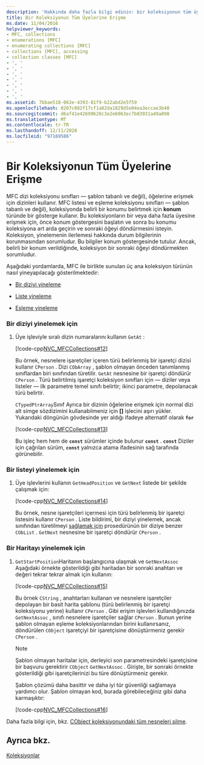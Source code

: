 ```yaml
---
description: 'Hakkında daha fazla bilgi edinin: bir koleksiyonun tüm üyelerine erişme'
title: Bir Koleksiyonun Tüm Üyelerine Erişme
ms.date: 11/04/2016
helpviewer_keywords:
- MFC, collections
- enumerations [MFC]
- enumerating collections [MFC]
- collections [MFC], accessing
- collection classes [MFC]
- ', '
- ', '
- ', '
- ', '
- ', '
- ', '
- ', '
ms.assetid: 7bbae518-062e-4393-81f9-b22abd2e5f59
ms.openlocfilehash: 0207c082f17cf1a02da1829d5e04ea3eccae3b40
ms.sourcegitcommit: d6af41e42699628c3e2e6063ec7b03931a49a098
ms.translationtype: MT
ms.contentlocale: tr-TR
ms.lasthandoff: 12/11/2020
ms.locfileid: "97169586"
---
```

# <a name="accessing-all-members-of-a-collection"></a>Bir Koleksiyonun Tüm Üyelerine Erişme

MFC dizi koleksiyonu sınıfları — şablon tabanlı ve değil), öğelerine erişmek için dizinleri kullanır. MFC listesi ve eşleme koleksiyonu sınıfları — şablon tabanlı ve değil), koleksiyonda belirli bir konumu belirtmek için **konum** türünde bir gösterge kullanır. Bu koleksiyonların bir veya daha fazla üyesine erişmek için, önce konum göstergesini başlatın ve sonra bu konumu koleksiyona art arda geçirin ve sonraki öğeyi döndürmesini isteyin. Koleksiyon, yinelemenin ilerlemesi hakkında durum bilgilerinin korunmasından sorumludur. Bu bilgiler konum göstergesinde tutulur. Ancak, belirli bir konum verildiğinde, koleksiyon bir sonraki öğeyi döndürmekten sorumludur.

Aşağıdaki yordamlarda, MFC ile birlikte sunulan üç ana koleksiyon türünün nasıl yineyapılacağı gösterilmektedir:

- [Bir diziyi yineleme](#_core_to_iterate_an_array)

- [Liste yineleme](#_core_to_iterate_a_list)

- [Eşleme yineleme](#_core_to_iterate_a_map)

### <a name="to-iterate-an-array"></a><a name="_core_to_iterate_an_array"></a> Bir diziyi yinelemek için

1. Üye işleviyle sıralı dizin numaralarını kullanın `GetAt` :

   [!code-cpp[NVC_MFCCollections#12](codesnippet/cpp/accessing-all-members-of-a-collection_1.cpp)]

   Bu örnek, nesnelere işaretçiler içeren türü belirlenmiş bir işaretçi dizisi kullanır `CPerson` . Dizi `CObArray` , şablon olmayan önceden tanımlanmış sınıflardan biri sınıfından türetilir. `GetAt` nesnesine bir işaretçi döndürür `CPerson` . Türü belirtilmiş işaretçi koleksiyon sınıfları için — diziler veya listeler — ilk parametre temel sınıfı belirtir; ikinci parametre, depolanacak türü belirtir.

   `CTypedPtrArray`Sınıf Ayrıca bir dizinin öğelerine erişmek için normal dizi alt simge sözdizimini kullanabilmeniz için **[]** işlecini aşırı yükler. Yukarıdaki döngünün gövdesinde yer aldığı ifadeye alternatif olarak **`for`**

   [!code-cpp[NVC_MFCCollections#13](codesnippet/cpp/accessing-all-members-of-a-collection_2.cpp)]

   Bu işleç hem hem de **`const`** sürümler içinde bulunur **`const`** . **`const`** Diziler için çağrılan sürüm, **`const`** yalnızca atama ifadesinin sağ tarafında görünebilir.

### <a name="to-iterate-a-list"></a><a name="_core_to_iterate_a_list"></a> Bir listeyi yinelemek için

1. Üye işlevlerini kullanın `GetHeadPosition` ve `GetNext` listede bir şekilde çalışmak için:

   [!code-cpp[NVC_MFCCollections#14](codesnippet/cpp/accessing-all-members-of-a-collection_3.cpp)]

   Bu örnek, nesne işaretçileri içermesi için türü belirlenmiş bir işaretçi listesini kullanır `CPerson` . Liste bildirimi, bir diziyi yinelemek, ancak sınıfından türetilmeyi [sağlamak için](#_core_to_iterate_an_array) prosedürünün bir diziye benzer `CObList` . `GetNext` nesnesine bir işaretçi döndürür `CPerson` .

### <a name="to-iterate-a-map"></a><a name="_core_to_iterate_a_map"></a> Bir Haritayı yinelemek için

1. `GetStartPosition`Haritanın başlangıcına ulaşmak ve `GetNextAssoc` Aşağıdaki örnekte gösterildiği gibi haritadan bir sonraki anahtarı ve değeri tekrar tekrar almak için kullanın:

   [!code-cpp[NVC_MFCCollections#15](codesnippet/cpp/accessing-all-members-of-a-collection_4.cpp)]

   Bu örnek `CString` , anahtarları kullanan ve nesnelere işaretçiler depolayan bir basit harita şablonu (türü belirlenmiş bir işaretçi koleksiyonu yerine) kullanır `CPerson` . Gibi erişim işlevleri kullandığınızda `GetNextAssoc` , sınıfı nesnelere işaretçiler sağlar `CPerson` . Bunun yerine şablon olmayan eşleme koleksiyonlarından birini kullanırsanız, döndürülen `CObject` işaretçiyi bir işaretçisine dönüştürmeniz gerekir `CPerson` .

    > [!NOTE]
    >  Şablon olmayan haritalar için, derleyici son parametresindeki işaretçisine bir başvuru gerektirir `CObject` `GetNextAssoc` . Girişte, bir sonraki örnekte gösterildiği gibi işaretçilerinizi bu türe dönüştürmeniz gerekir.

   Şablon çözümü daha basittir ve daha iyi tür güvenliği sağlamaya yardımcı olur. Şablon olmayan kod, burada görebileceğiniz gibi daha karmaşıktır:

   [!code-cpp[NVC_MFCCollections#16](codesnippet/cpp/accessing-all-members-of-a-collection_5.cpp)]

Daha fazla bilgi için, bkz. [CObject koleksiyonundaki tüm nesneleri silme](deleting-all-objects-in-a-cobject-collection.md).

## <a name="see-also"></a>Ayrıca bkz.

[Koleksiyonlar](collections.md)

